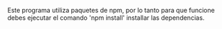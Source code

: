 Este programa utiliza paquetes de npm, por lo tanto para que funcione debes ejecutar el comando 'npm install' installar las dependencias.